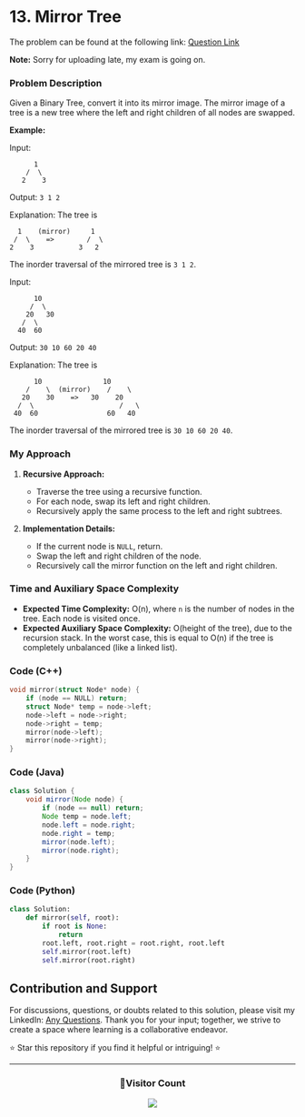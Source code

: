 # **13. Mirror Tree**

The problem can be found at the following link: [Question Link](https://www.geeksforgeeks.org/problems/mirror-tree/1)

**Note:** Sorry for uploading late, my exam is going on.

### Problem Description

Given a Binary Tree, convert it into its mirror image. The mirror image of a tree is a new tree where the left and right children of all nodes are swapped.

**Example:**

Input:
```
      1
    /  \
   2    3
```
Output: `3 1 2`

Explanation: The tree is
```
  1    (mirror)     1
 /  \    =>        /  \
2    3           3   2
```
The inorder traversal of the mirrored tree is `3 1 2`.

Input:
```
      10
     /  \
    20   30
   /  \
  40  60
```
Output: `30 10 60 20 40`

Explanation: The tree is
```
      10               10
    /    \  (mirror)    /    \
   20    30    =>   30    20
  /  \                     /   \
 40  60                 60   40
```
The inorder traversal of the mirrored tree is `30 10 60 20 40`.

### My Approach

1. **Recursive Approach:**
   - Traverse the tree using a recursive function.
   - For each node, swap its left and right children.
   - Recursively apply the same process to the left and right subtrees.

2. **Implementation Details:**
   - If the current node is `NULL`, return.
   - Swap the left and right children of the node.
   - Recursively call the mirror function on the left and right children.

### Time and Auxiliary Space Complexity

- **Expected Time Complexity:** O(n), where `n` is the number of nodes in the tree. Each node is visited once.
- **Expected Auxiliary Space Complexity:** O(height of the tree), due to the recursion stack. In the worst case, this is equal to O(n) if the tree is completely unbalanced (like a linked list).

### Code (C++)

```cpp
void mirror(struct Node* node) {
    if (node == NULL) return;
    struct Node* temp = node->left;
    node->left = node->right;
    node->right = temp;
    mirror(node->left);
    mirror(node->right);
}
```

### Code (Java)

```java
class Solution {
    void mirror(Node node) {
        if (node == null) return;
        Node temp = node.left;
        node.left = node.right;
        node.right = temp;
        mirror(node.left);
        mirror(node.right);
    }
}
```

### Code (Python)

```python
class Solution:
    def mirror(self, root):
        if root is None:
            return
        root.left, root.right = root.right, root.left
        self.mirror(root.left)
        self.mirror(root.right)
```

## Contribution and Support

For discussions, questions, or doubts related to this solution, please visit my LinkedIn: [Any Questions](https://www.linkedin.com/in/het-patel-8b110525a/). Thank you for your input; together, we strive to create a space where learning is a collaborative endeavor.

⭐ Star this repository if you find it helpful or intriguing! ⭐

---
<div align=center>
  <h3><b>📍Visitor Count</b></h3>
</div>

<p align="center" >   
  <img src="https://profile-counter.glitch.me/Hunterdii/count.svg" />  
</p>
